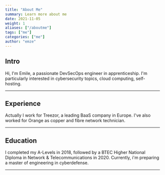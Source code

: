 ```yaml
---
title: "About Me"
summary: Learn more about me
date: 2021-11-05
weight: 1
aliases: ["/aboutme"]
tags: ["me"]
categories: ["me"]
author: "emze"
---
```


## Intro

Hi, I'm Emile, a passionate DevSecOps engineer in apprenticeship.
I'm particularly interested in cybersecurity topics, cloud computing, self-hosting.

---

## Experience

Actually I work for Treezor, a leading BaaS company in Europe. I've also worked for Orange as copper and fibre network technician.

---

## Education

I completed my A-Levels in 2018, followed by a BTEC Higher National Diploma in Network & Telecommunications in 2020. Currently, i'm preparing a master of engineering in cyberdefense.

---
